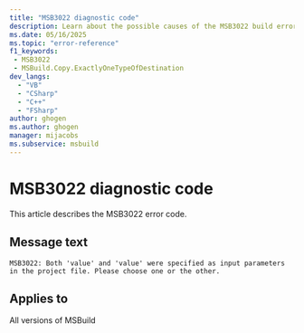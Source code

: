 ```yaml
---
title: "MSB3022 diagnostic code"
description: Learn about the possible causes of the MSB3022 build error, and get troubleshooting tips.
ms.date: 05/16/2025
ms.topic: "error-reference"
f1_keywords:
 - MSB3022
 - MSBuild.Copy.ExactlyOneTypeOfDestination
dev_langs:
  - "VB"
  - "CSharp"
  - "C++"
  - "FSharp"
author: ghogen
ms.author: ghogen
manager: mijacobs
ms.subservice: msbuild
---
```


# MSB3022 diagnostic code

<!-- :::ErrorDefinitionDescription::: -->
<!-- :::editable-content name="introDescription"::: -->
This article describes the MSB3022 error code.
<!-- :::editable-content-end::: -->

## Message text

<!-- :::editable-content name="messageText"::: -->
`MSB3022: Both 'value' and 'value' were specified as input parameters in the project file. Please choose one or the other.`
<!-- :::editable-content-end::: -->
<!-- MSB3022: Both "{0}" and "{1}" were specified as input parameters in the project file. Please choose one or the other. -->

<!-- :::editable-content name="postOutputDescription"::: -->
<!--
{StrBegin="MSB3022: "}
-->
<!-- :::editable-content-end::: -->
<!-- :::ErrorDefinitionDescription-end::: -->

## Applies to

All versions of MSBuild
